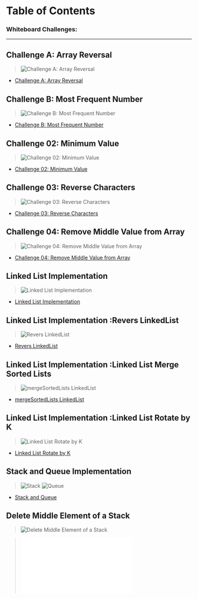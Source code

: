 # Table of Contents
 
### Whiteboard Challenges:


---

## Challenge A: Array Reversal 

>![Challenge A: Array Reversal](./whiteboard-challenges/ArrayReversal/ArrayReversal.jpg)
- [Challenge A: Array Reversal](whiteboard-challenges/ArrayReversal/README.md)





## Challenge B: Most Frequent Number


>![Challenge B: Most Frequent Number](./whiteboard-challenges/MostFrequentNumber/MostFrequentNumber.jpg)
- [Challenge B: Most Frequent Number](whiteboard-challenges/MostFrequentNumber/README.md)



## Challenge 02:  Minimum Value


>![Challenge 02:  Minimum Value](./whiteboard-challenges/Minimum%20Value/Minimum%20Value.jpg)
- [Challenge 02:  Minimum Value](whiteboard-challenges/Minimum%20Value/REDME.md)



## Challenge 03: Reverse Characters

>![ Challenge 03: Reverse Characters](whiteboard-challenges/Reverse-Characters/Reverse%20Characters2.jpg)
- [ Challenge 03: Reverse Characters](whiteboard-challenges/Reverse-Characters/Readme.md)


## Challenge 04: Remove Middle Value from Array

>![ Challenge 04: Remove Middle Value from Array](whiteboard-challenges/Remove-Middle-Value/RemoveMiddleValue.jpg)
- [ Challenge 04: Remove Middle Value from Array](whiteboard-challenges/Remove-Middle-Value/REDME.md)


## Linked List Implementation

>![ Linked List Implementation](DataStructures/LinkedList/Linked-List-Implementation/docs/LinkedListClass+Funcations.jpg)
- [ Linked List Implementation](DataStructures/LinkedList/Linked-List-Implementation/README.md)

## Linked List Implementation :Revers LinkedList 

>![ Revers LinkedList ](DataStructures/LinkedList/Linked-List-Implementation/docs/reversAll.jpg)
- [Revers LinkedList ](DataStructures/LinkedList/Linked-List-Implementation/reverse/README.md)


## Linked List Implementation :Linked List Merge Sorted Lists
>![ mergeSortedLists LinkedList ](DataStructures/LinkedList/Linked-List-Implementation/docs/mergeSortedLists.jpg)
- [mergeSortedLists LinkedList ](DataStructures/LinkedList/Linked-List-Implementation//MergeStored/README.md)

## Linked List Implementation :Linked List Rotate by K
>![Linked List Rotate by K ](DataStructures/LinkedList/Linked-List-Implementation/docs/RotateLinkedList.jpg)
- [Linked List Rotate by K ](DataStructures/LinkedList/Linked-List-Implementation/RotateLinkedList/README.md)

## Stack and Queue Implementation
>![Stack ](DataStructures/StackAndQueue/StackAndQueueClean/images/Stack.jpg)
>![Queue ](DataStructures/StackAndQueue/StackAndQueueClean/images/Queue.jpg)
- [Stack  and Queue  ](DataStructures/StackAndQueue/StackAndQueueClean/README.md)

##  Delete Middle Element of a Stack
>![ Delete Middle Element of a Stack ](DataStructures/StackAndQueue/DeleteMiddleElement/doc/WhiteBordStackWithDeleteMiddle.jpg)

>![ Delete Middle Element of a Stack ](DataStructures/StackAndQueue/DeleteMiddleElement/README.md)

